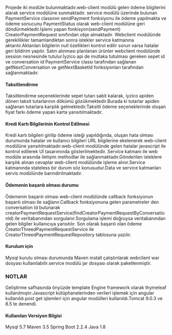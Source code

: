 Projede iki modüle bulunmaktadır.web-client modülü gelen ödeme bilgilerini alarak service modülüne sunmaktadır.
service modülü üzerinde bulunan PaymentService classının sendPayment fonksiyonu ile ödeme yapılmakta ve ödeme sonucunu PaymentStatus olarak 
web-client modülüne geri döndürmektedir.İşlemi yapan fonkisyon(sendPayment) CreatorPaymentRequest sınıfından obje almaktadır. 
Webclient modülünde gereklilikler tamamlandıktan sonra istekler service katmanına aktarılır.Aktarılan bilgilerin null özellikleri
kontrol edilir sorun varsa hatalar geri bildirim yapılır.
Satın alınması planlanan ürünler webclient modülünde session nesnesinde tutulur.İyzico api de mutlaka tutulması gereken sepet id ve conversation id
PaymentService classı tarafından sağlanan getNextConversation ve getNextBasketId fonksiyonları tarafından sağlanmaktadır.
<h4>Taksitlendirme</h4>
Taksitlendirme seçeneklerinde sepet tutarı sabit kalarak, iyzico apiden dönen taksit tutarlarının dökümü gözükmektedir.Burada ki tutarlar apiden
sağlanan tutarlara karşılık gelmektedir.Taksitli ödeme seçeneklerinde oluşan fiyat farkı ödeme yapan karta yansıtılmaktadır.
<h4>Kredi Kartı Bilgilerinin Kontrol Edilmesi</h4>
Kredi kartı bilgileri girilip ödeme isteği yapıldığında, oluşan hata olması durumunda hatalar ve kullanıcı bilgileri URL bilgilerine ekelenerek
web-client modülüne yansıtılmaktadır.web-client modülünde gelen hatalar javascript ile kontrol edilerek Uİ tasarımında gösterilmektedir.
Service katmanı ile web modüle arasında iletişim methodlar ile sağlanmaktadır.Gönderilen isteklere karşılık alınan cevaplar web-client modülünde işleme 
alınır.Service katmanında stateless bir durum söz konusudur.Data ve service katmanları servis modülünde barındırılmaktadır.
<h4>Ödemenin başarılı olması durumu</h4>
Ödemenin başarılı olması web-client modülünde callback fonksiyonun başarılı olması ile sağlanır.Callback fonksiyonuna gelen parametreler den 
conversation Id bulunarak creatorPaymentRequestService(findCreatorPaymentRequestByConversationId) ile  veritabanından sorgulanır.Sorgulama işlemi doğruysa veritabanından gelen bilgiler kullanıcıya yansıtılır.
Son olarak başarılı olan ödeme CreatorThreedPaymentRequestService ile CreatorThreedPaymentRequestRepository tablosuna yazılır.
<h4>Kurulum için</h4>
Mysql kurulu olması durumunda Maven install çalıştırılarak webclient war dosyası kullanılabilir.service modülü jar dosyası olarak paketlenmiştir.

<h3>NOTLAR</h3>
Geliştirme safhasında önyüzde template Engine framework olarak thymeleaf kullanılmıştır.Javascript kütüphanelerinden verileri işlemek için angular
kullanıldı.post get işlemleri için angular modülleri kullanıldı.Tomcat 9.0.3 ve 8.5  te denendi.

<h4>Kullanılan Versiyon Bilgisi</h4>
Mysql 5.7
Maven 3.5
Spring Boot 2.2.4
Java 1.8